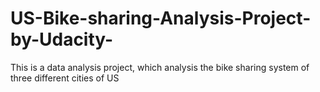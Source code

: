# US-Bike-sharing-Analysis-Project-by-Udacity-
This is a data analysis project, which analysis the bike sharing system of three different cities of US
